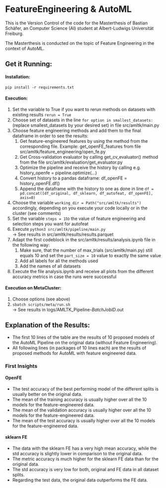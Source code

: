 # FeatureEngineering & AutoML
This is the Version Control of the code for the Masterthesis of Bastian Schäfer, an Computer Science (AI) student at Albert-Ludwigs Universität Freiburg.

The Masterthesis is conducted on the topic of Feature Engineering in the context of AutoML.

## Get it Running:
#### Installation:
`pip install -r requirements.txt`

#### Execution:
1. Set the variable to True if you want to rerun methods on datasets with existing results `rerun = True`
2. Choose set of datasets in the line `for option in smallest_datasets:` (replace smallest_datasets by your desired set) in file src/amltk/main.py
3. Choose feature engineering methods and add them to the final dataframe in order to see the results:
   1. Get feature-engineered features by using the method from the corresponding file. Example: get_openFE_features from file src/amltk/feature_engineering/open_fe.py
   2. Get Cross-validation evaluator by calling get_cv_evaluator() method from the file src/amltk/evaluation/get_evaluator.py
   3. Optimize the pipeline and receive the history by calling e.g. history_openfe = pipeline.optimize(...)
   4. Convert history to a pandas dataframe: df_openFE = history_openFE.df()
   5. Append the dataframe with the history to one as done in line `df = pd.concat([df_original, df_sklearn, df_autofeat, df_openFE], axis=0)`
4. Choose the variable `working_dir = Path("src/amltk/results")` accordingly, depending on you execute your code locally or in the cluster (see comments)
5. Set the variable `steps = 1`to the value of feature engineering and selection steps you want for autofeat
6. Execute `python3 src/amltk/pipeline/main.py`
<br>&rarr; See results in src/amltk/results/results.parquet
7. Adapt the first codeblock in the src/amltk/results/analysis.ipynb file in the following way:
   1. Make sure, that the number of max_trials (src/amltk/main.py) still equals 10 and set the `part_size = 10` value to exactly the same value
   2. Add all labels for all the methods used
   3. Add the names of all datasets
8. Execute the file analysis.ipynb and receive all plots from the different accuracy metrics in case the runs were successful

#### Execution on MetaCluster:
1. Choose options (see above)
2. `sbatch scripts/meta/run.sh`
<br>&rarr; See results in logs/AMLTK_Pipeline-_BatchJobID_.out

## Explanation of the Results:
- The first 10 lines of the table are the results of 10 proposed models of the AutoML Pipeline on the original data (without Feature Engineering).
- All following lines (in packages of 10 lines each) are the results of proposed methods for AutoML with feature engineered data.

### First Insights
#### OpenFE 
- The test accuracy of the best performing model of the different splits is usually better on the original data.
- The mean of the training accuracy is usually higher over all the 10 models for the feature-engineered data.
- The mean of the validation accuracy is usually higher over all the 10 models for the feature-engineered data.
- The mean of the test accuracy is usually higher over all the 10 models for the feature-engineered data.
#### sklearn FE
- The data with the sklearn FE has a very high mean accuracy, while the std accuracy is slightly lower in comparison to the original data.
- The metric accuracy is much higher for the sklearn FE data than for the original data.
- The std accuracy is very low for both, original and FE data in all dataset splits.
- Regarding the test data, the original data outperforms the FE data.
